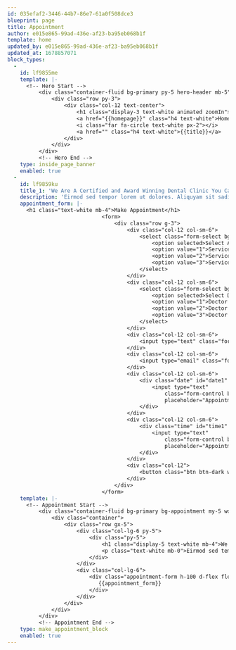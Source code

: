 ```yaml
---
id: 035efaf2-3446-44b7-86e7-61a0f508dce3
blueprint: page
title: Appointment
author: e015e865-99ad-436e-af23-ba95eb068b1f
template: home
updated_by: e015e865-99ad-436e-af23-ba95eb068b1f
updated_at: 1678857071
block_types:
  -
    id: lf9855me
    template: |-
      <!-- Hero Start -->
          <div class="container-fluid bg-primary py-5 hero-header mb-5" style="background:url({{background_image}})">
              <div class="row py-3">
                  <div class="col-12 text-center">
                      <h1 class="display-3 text-white animated zoomIn">{{title}}</h1>
                      <a href="{{homepage}}" class="h4 text-white">Home</a>
                      <i class="far fa-circle text-white px-2"></i>
                      <a href="" class="h4 text-white">{{title}}</a>
                  </div>
              </div>
          </div>
          <!-- Hero End -->
    type: inside_page_banner
    enabled: true
  -
    id: lf9859ku
    title_1: 'We Are A Certified and Award Winning Dental Clinic You Can Trust'
    description: 'Eirmod sed tempor lorem ut dolores. Aliquyam sit sadipscing kasd ipsum. Dolor ea et dolore et at sea ea at dolor, justo ipsum duo rebum sea invidunt voluptua. Eos vero eos vero ea et dolore eirmod et. Dolores diam duo invidunt lorem. Elitr ut dolores magna sit. Sea dolore sanctus sed et. Takimata takimata sanctus sed.'
    appointment_form: |-
      <h1 class="text-white mb-4">Make Appointment</h1>
                              <form>
                                  <div class="row g-3">
                                      <div class="col-12 col-sm-6">
                                          <select class="form-select bg-light border-0" style="height: 55px;">
                                              <option selected>Select A Service</option>
                                              <option value="1">Service 1</option>
                                              <option value="2">Service 2</option>
                                              <option value="3">Service 3</option>
                                          </select>
                                      </div>
                                      <div class="col-12 col-sm-6">
                                          <select class="form-select bg-light border-0" style="height: 55px;">
                                              <option selected>Select Doctor</option>
                                              <option value="1">Doctor 1</option>
                                              <option value="2">Doctor 2</option>
                                              <option value="3">Doctor 3</option>
                                          </select>
                                      </div>
                                      <div class="col-12 col-sm-6">
                                          <input type="text" class="form-control bg-light border-0" placeholder="Your Name" style="height: 55px;">
                                      </div>
                                      <div class="col-12 col-sm-6">
                                          <input type="email" class="form-control bg-light border-0" placeholder="Your Email" style="height: 55px;">
                                      </div>
                                      <div class="col-12 col-sm-6">
                                          <div class="date" id="date1" data-target-input="nearest">
                                              <input type="text"
                                                  class="form-control bg-light border-0 datetimepicker-input"
                                                  placeholder="Appointment Date" data-target="#date1" data-toggle="datetimepicker" style="height: 55px;">
                                          </div>
                                      </div>
                                      <div class="col-12 col-sm-6">
                                          <div class="time" id="time1" data-target-input="nearest">
                                              <input type="text"
                                                  class="form-control bg-light border-0 datetimepicker-input"
                                                  placeholder="Appointment Time" data-target="#time1" data-toggle="datetimepicker" style="height: 55px;">
                                          </div>
                                      </div>
                                      <div class="col-12">
                                          <button class="btn btn-dark w-100 py-3" type="submit">Make Appointment</button>
                                      </div>
                                  </div>
                              </form>
    template: |-
      <!-- Appointment Start -->
          <div class="container-fluid bg-primary bg-appointment my-5 wow fadeInUp" data-wow-delay="0.1s">
              <div class="container">
                  <div class="row gx-5">
                      <div class="col-lg-6 py-5">
                          <div class="py-5">
                              <h1 class="display-5 text-white mb-4">We Are A Certified and Award Winning Dental Clinic You Can Trust</h1>
                              <p class="text-white mb-0">Eirmod sed tempor lorem ut dolores. Aliquyam sit sadipscing kasd ipsum. Dolor ea et dolore et at sea ea at dolor, justo ipsum duo rebum sea invidunt voluptua. Eos vero eos vero ea et dolore eirmod et. Dolores diam duo invidunt lorem. Elitr ut dolores magna sit. Sea dolore sanctus sed et. Takimata takimata sanctus sed.</p>
                          </div>
                      </div>
                      <div class="col-lg-6">
                          <div class="appointment-form h-100 d-flex flex-column justify-content-center text-center p-5 wow zoomIn" data-wow-delay="0.6s">
                             {{appointment_form}}
                          </div>
                      </div>
                  </div>
              </div>
          </div>
          <!-- Appointment End -->
    type: make_appointment_block
    enabled: true
---
```

